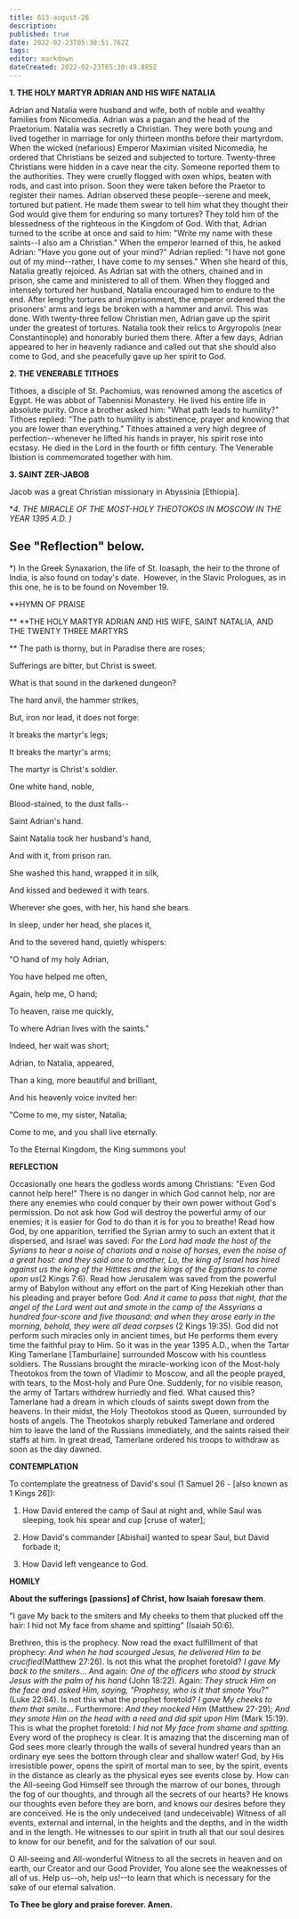 ```yaml
---
title: 613-august-26
description: 
published: true
date: 2022-02-23T05:30:51.762Z
tags: 
editor: markdown
dateCreated: 2022-02-23T05:30:49.885Z
---
```



**1. THE HOLY MARTYR ADRIAN AND HIS WIFE NATALIA**

Adrian and Natalia were husband and wife, both of noble and wealthy families from Nicomedia. Adrian was a pagan and the head of the Praetorium. Natalia was secretly a Christian. They were both young and lived together in marriage for only thirteen months before their martyrdom. When the wicked (nefarious) Emperor Maximian visited Nicomedia, he ordered that Christians be seized and subjected to torture. Twenty-three Christians were hidden in a cave near the city. Someone reported them to the authorities. They were cruelly flogged with oxen whips, beaten with rods, and cast into prison. Soon they were taken before the Praetor to register their names. Adrian observed these people--serene and meek, tortured but patient. He made them swear to tell him what they thought their God would give them for enduring so many tortures? They told him of the blessedness of the righteous in the Kingdom of God. With that, Adrian turned to the scribe at once and said to him: "Write my name with these saints--I also am a Christian." When the emperor learned of this, he asked Adrian: "Have you gone out of your mind?" Adrian replied: "I have not gone out of my mind--rather, I have come to my senses." When she heard of this, Natalia greatly rejoiced. As Adrian sat with the others, chained and in prison, she came and ministered to all of them. When they flogged and intensely tortured her husband, Natalia encouraged him to endure to the end. After lengthy tortures and imprisonment, the emperor ordered that the prisoners' arms and legs be broken with a hammer and anvil. This was done. With twenty-three fellow Christian men, Adrian gave up the spirit under the greatest of tortures. Natalia took their relics to Argyropolis (near Constantinople) and honorably buried them there. After a few days, Adrian appeared to her in heavenly radiance and called out that she should also come to God, and she peacefully gave up her spirit to God.

**2. THE VENERABLE TITHOES**

Tithoes, a disciple of St. Pachomius, was renowned among the ascetics of Egypt. He was abbot of Tabennisi Monastery. He lived his entire life in absolute purity. Once a brother asked him: "What path leads to humility?" Tithoes replied: "The path to humility is abstinence, prayer and knowing that you are lower than everything." Tithoes attained a very high degree of perfection--whenever he lifted his hands in prayer, his spirit rose into ecstasy. He died in the Lord in the fourth or fifth century. The Venerable Ibistion is commemorated together with him.

**3. SAINT ZER-JABOB**

Jacob was a great Christian missionary in Abyssinia [Ethiopia].

**4. THE MIRACLE OF THE MOST-HOLY THEOTOKOS IN MOSCOW IN THE YEAR 1395 A.D. *)**

See "Reflection" below. 
-------------------
*) In the Greek Synaxarion, the life of St. Ioasaph, the heir to the throne of India, is also found on today's date.  However, in the Slavic Prologues, as in this one, he is to be found on November 19.


**HYMN OF PRAISE
 
**
**THE HOLY MARTYR ADRIAN AND HIS WIFE, SAINT NATALIA, AND THE TWENTY THREE MARTYRS

**
The path is thorny, but in Paradise there are roses;
 

Sufferings are bitter, but Christ is sweet.
 

What is that sound in the darkened dungeon?
 

The hard anvil, the hammer strikes,
 

But, iron nor lead, it does not forge:
 

It breaks the martyr's legs;
 

It breaks the martyr's arms;
 

The martyr is Christ's soldier.
 

One white hand, noble,


Blood-stained, to the dust falls--


Saint Adrian's hand.
 

Saint Natalia took her husband's hand,
 

And with it, from prison ran.
 

She washed this hand, wrapped it in silk,
 

And kissed and bedewed it with tears.
 

Wherever she goes, with her, his hand she bears.
 

In sleep, under her head, she places it,
 

And to the severed hand, quietly whispers:
 

"O hand of my holy Adrian,
 

You have helped me often,
 

Again, help me, O hand;
 

To heaven, raise me quickly,
 

To where Adrian lives with the saints."
 

Indeed, her wait was short;
 

Adrian, to Natalia, appeared,
 

Than a king, more beautiful and brilliant,
 

And his heavenly voice invited her:
 

"Come to me, my sister, Natalia;
 

Come to me, and you shall live eternally.
 

To the Eternal Kingdom, the King summons you!
 

**REFLECTION**

Occasionally one hears the godless words among Christians: "Even God cannot help here!" There is no danger in which God cannot help, nor are there any enemies who could conquer by their own power without God's permission. Do not ask how God will destroy the powerful army of our enemies; it is easier for God to do than it is for you to breathe! Read how God, by one apparition, terrified the Syrian army to such an extent that it dispersed, and Israel was saved: *For the Lord had made the host of the Syrians to hear a noise of chariots and a noise of horses, even the noise of a great host: and they said one to another, Lo, the king of Israel has hired against us the king of the Hittites and the kings of the Egyptians to come upon us*(2 Kings 7:6). Read how Jerusalem was saved from the powerful army of Babylon without any effort on the part of King Hezekiah other than his pleading and prayer before God: *And it came to pass that night, that the angel of the Lord went out and smote in the camp of the Assyrians a hundred four-score and five thousand: and when they arose early in the morning, behold, they were all dead corpses* (2 Kings 19:35). God did not perform such miracles only in ancient times, but He performs them every time the faithful pray to Him. So it was in the year 1395 A.D., when the Tartar King Tamerlane [Tamburlaine] surrounded Moscow with his countless soldiers. The Russians brought the miracle-working icon of the Most-holy Theotokos from the town of Vladimir to Moscow, and all the people prayed, with tears, to the Most-holy and Pure One. Suddenly, for no visible reason, the army of Tartars withdrew hurriedly and fled. What caused this? Tamerlane had a dream in which clouds of saints swept down from the heavens. In their midst, the Holy Theotokos stood as Queen, surrounded by hosts of angels. The Theotokos sharply rebuked Tamerlane and ordered him to leave the land of the Russians immediately, and the saints raised their staffs at him. In great dread, Tamerlane ordered his troops to withdraw as soon as the day dawned.


**CONTEMPLATION**


To contemplate the greatness of David's soul (1 Samuel 26 - [also known as 1 Kings 26]):

1.  How David entered the camp of Saul at night and, while Saul was sleeping, took his spear and cup [cruse of water];

1.  How David's commander [Abishai] wanted to spear Saul, but David forbade it;

1.  How David left vengeance to God.


**HOMILY**


**About the sufferings [passions] of Christ, how Isaiah foresaw them**.

"I gave My back to the smiters and My cheeks to them that plucked off the hair: I hid not My face from shame and spitting" (Isaiah 50:6).

Brethren, this is the prophecy. Now read the exact fulfillment of that prophecy: *And when he had scourged Jesus, he delivered Him to be crucified*(Matthew 27:26). Is not this what the prophet foretold? *I gave My back to the smiters*... And again: *One of the officers who stood by struck Jesus with the palm of his hand* (John 18:22). Again: *They struck Him on the face and asked Him, saying, "Prophesy, who is it that smote You?"* (Luke 22:64). Is not this what the prophet foretold? *I gave My cheeks to them that smite*... Furthermore: *And they mocked Him* (Matthew 27-29); *And they smote Him on the head with a reed and did spit upon Him* (Mark 15:19). This is what the prophet foretold: *I hid not My face from shame and spitting.* Every word of the prophecy is clear. It is amazing that the discerning man of God sees more clearly through the walls of several hundred years than an ordinary eye sees the bottom through clear and shallow water! God, by His irresistible power, opens the spirit of mortal man to see, by the spirit, events in the distance as clearly as the physical eyes see events close by. How can the All-seeing God Himself see through the marrow of our bones, through the fog of our thoughts, and through all the secrets of our hearts? He knows our thoughts even before they are born, and knows our desires before they are conceived. He is the only undeceived (and undeceivable) Witness of all events, external and internal, in the heights and the depths, and in the width and in the length. He witnesses to our spirit in truth all that our soul desires to know for our benefit, and for the salvation of our soul.

O All-seeing and All-wonderful Witness to all the secrets in heaven and on earth, our Creator and our Good Provider, You alone see the weaknesses of all of us. Help us--oh, help us!--to learn that which is necessary for the sake of our eternal salvation.

**To Thee be glory and praise forever. Amen.**
